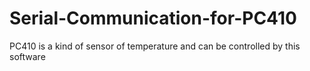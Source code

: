 # Serial-Communication-for-PC410
PC410 is a kind of sensor of temperature and can be controlled by this software
